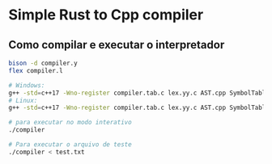 # Simple Rust to Cpp compiler


## Como compilar e executar o interpretador

```bash
bison -d compiler.y
flex compiler.l

# Windows:
g++ -std=c++17 -Wno-register compiler.tab.c lex.yy.c AST.cpp SymbolTable.cpp SemanticVisitor.cpp -Wall -o compiler.exe
# Linux:
g++ -std=c++17 -Wno-register compiler.tab.c lex.yy.c AST.cpp SymbolTable.cpp SemanticVisitor.cpp -Wall -o compiler

# para executar no modo interativo
./compiler

# Para executar o arquivo de teste
./compiler < test.txt 
```